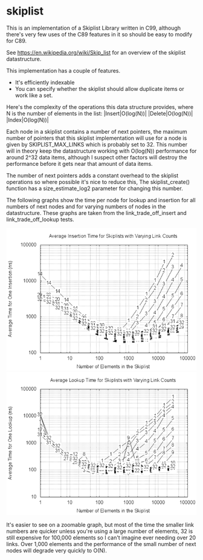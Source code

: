 # skiplist

This is an implementation of a Skiplist Library written in C99, although there's
very few uses of the C89 features in it so should be easy to modify for C89.

See https://en.wikipedia.org/wiki/Skip_list for an overview of the skiplist datastructure.

This implementation has a couple of features.
- It's efficiently indexable
- You can specify whether the skiplist should allow duplicate items or work like a set.

Here's the complexity of the operations this data structure provides, where N is the
number of elements in the list:
|Insert|O(log(N))|
|Delete|O(log(N))|
|Index|O(log(N))|

Each node in a skiplist contains a number of next pointers, the maximum number of pointers
that this skiplist implementation will use for a node is given by SKIPLIST_MAX_LINKS which
is probably set to 32. This number will in theory keep the datastructure working with O(log(N))
performance for around 2^32 data items, although I suspect other factors will destroy the
performance before it gets near that amount of data items.

The number of next pointers adds a constant overhead to the skiplist operations so where
possible it's nice to reduce this, The skiplist_create() function has a size_estimate_log2
parameter for changing this number.

The following graphs show the time per node for lookup and insertion for all numbers of next
nodes and for varying numbers of nodes in the datastructure. These graphs are taken from the
link_trade_off_insert and link_trade_off_lookup tests.

![](https://github.com/iamscottmoyers/skiplist/blob/master/images/link_trade_off_insert.png)
![](https://github.com/iamscottmoyers/skiplist/blob/master/images/link_trade_off_lookup.png)

It's easier to see on a zoomable graph, but most of the time the smaller link numbers are
quicker unless you're using a large number of elements, 32 is still expensive for 100,000
elements so I can't imagine ever needing over 20 links. Over 1,000 elements and the performance
of the small number of next nodes will degrade very quickly to O(N).
